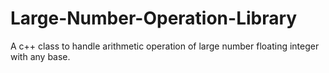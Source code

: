 # Large-Number-Operation-Library
A c++ class to handle arithmetic operation of large number  floating integer with any base.
